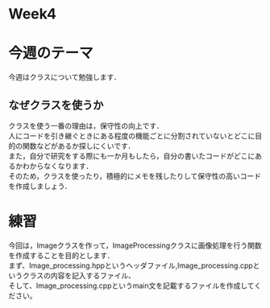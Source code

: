# Week4
# 今週のテーマ
今週はクラスについて勉強します．<br>
## なぜクラスを使うか
クラスを使う一番の理由は，保守性の向上です．<br>
人にコードを引き継ぐときにある程度の機能ごとに分割されていないとどこに目的の関数などがあるか探しにくいです．<br>
また，自分で研究をする際にも一か月もしたら，自分の書いたコードがどこにあるかわからなくなります．<br>
そのため，クラスを使ったり，積極的にメモを残したりして保守性の高いコードを作成しましょう．<br>

# 練習
今回は，Imageクラスを作って，ImageProcessingクラスに画像処理を行う関数を作成することを目的とします．<br>
まず、Image_processing.hppというヘッダファイル,Image_processing.cppというクラスの内容を記入するファイル、<br>
そして、Image_processing.cppというmain文を記載するファイルを作成してください。<br>
